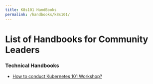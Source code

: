 ```yaml
---
title: K8s101 HandBooks
permalink: /handbooks/k8s101/
---
```


# List of Handbooks for Community Leaders

### Technical Handbooks

 - [How to conduct Kubernetes 101 Workshop?]()

